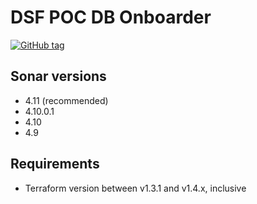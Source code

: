 # DSF POC DB Onboarder
[![GitHub tag](https://img.shields.io/github/v/tag/imperva/dsfkit.svg)](https://github.com/imperva/dsfkit/tags)

## Sonar versions
- 4.11 (recommended)
- 4.10.0.1
- 4.10
- 4.9

## Requirements
* Terraform version between v1.3.1 and v1.4.x, inclusive
